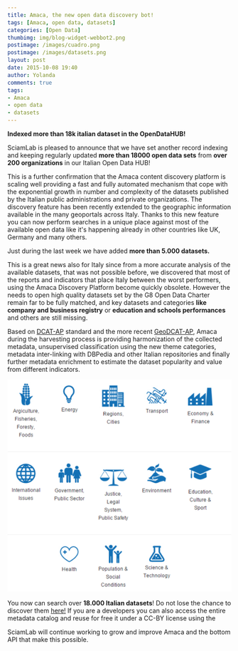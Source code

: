 ```yaml
---
title: Amaca, the new open data discovery bot!
tags: [Amaca, open data, datasets]
categories: [Open Data]
thumbimg: img/blog-widget-webbot2.png
postimage: /images/cuadro.png
postimage: /images/datasets.png
layout: post
date: 2015-10-08 19:40
author: Yolanda
comments: true
tags:
- Amaca
- open data
- datasets
---
```


**Indexed more than 18k italian dataset in the OpenDataHUB!**



SciamLab is pleased to announce that we have set another record indexing and keeping regularly updated **more than 18000 open data sets** from **over 200 organizations** in our Italian Open Data HUB!

This is a further confirmation that the Amaca content discovery platform is scaling well providing a fast and fully automated mechanism that cope with the exponential growth in number and complexity of the datasets published by the Italian public administrations and private organizations. The discovery feature has been recently extended to the geographic information available in the many geoportals across Italy. Thanks to this new feature you can now perform searches in a unique place against most of the available open data like it's happening already in other countries like UK, Germany and many others.

Just during the last week we have added **more than 5.000 datasets.**

This is a great news also for Italy since from a more accurate analysis of the available datasets, that was not possible before, we discovered that most of the reports and indicators that place Italy between the worst performers, using the Amaca Discovery Platform become quickly obsolete.  However the needs to open high quality datasets set by the G8 Open Data Charter remain far to be fully matched, and key datasets and categories **like company and business registry** or **education and schools performances** and others are still missing.

Based on [DCAT-AP](https://joinup.ec.europa.eu/asset/dcat_application_profile/asset_release/dcat-application-profile-data-portals-europe-final#download-links) standard and the more recent [GeoDCAT-AP](https://joinup.ec.europa.eu/node/139283), Amaca during the harvesting process is providing harmonization of the collected metadata, unsupervised classification using the new theme categories, metadata inter-linking with DBPedia and other Italian repositories and finally further metadata enrichment to estimate the dataset popularity and value from different indicators.

![datasets](https://github.com/sciamlab/blog/blob/gh-pages/images/cuadro.png?raw=true)

You now can search over **18.000 Italian datasets**! Do not lose the chance to discover them [here!](http://www.sciamlab.com/opendatahub/)
If you are a developers you can also access the entire metadata catalog and reuse for free it under a CC-BY license using the  

SciamLab will continue working to grow and improve Amaca and the bottom API that make this possible.

